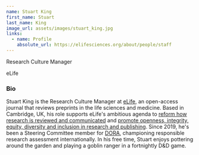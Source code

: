 ```yaml
---
name: Stuart King
first_name: Stuart
last_name: King
image_url: assets/images/stuart_king.jpg
links:
  - name: Profile
    absolute_url: https://elifesciences.org/about/people/staff
---
```


Research Culture Manager

eLife

### Bio

Stuart King is the Research Culture Manager at [eLife](https://elifesciences.org/about/), an open-access journal that reviews preprints in the life sciences and medicine. Based in Cambridge, UK, his role supports eLife's ambitious agenda to [reform how research is reviewed and communicated](https://elifesciences.org/about/peer-review) and [promote openness, integrity, equity, diversity and inclusion in research and publishing](https://elifesciences.org/about/research-culture). Since 2019, he's been a Steering Committee member for [DORA](https://sfdora.org/), championing responsible research assessment internationally. In his free time, Stuart enjoys pottering around the garden and playing a goblin ranger in a fortnightly D&D game.
